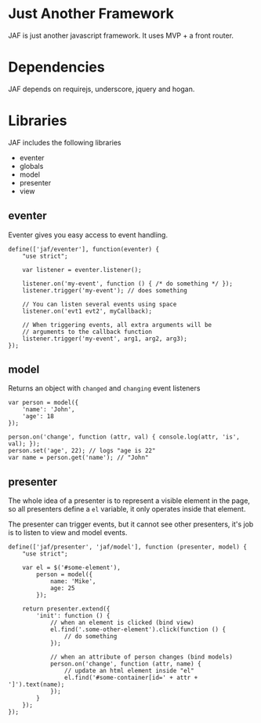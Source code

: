 # Just Another Framework
JAF is just another javascript framework. It uses MVP + a front router.

# Dependencies
JAF depends on requirejs, underscore, jquery and hogan.

# Libraries
JAF includes the following libraries
 * eventer
 * globals
 * model
 * presenter
 * view
 
## eventer
Eventer gives you easy access to event handling.

```
define(['jaf/eventer'], function(eventer) {
    "use strict";

    var listener = eventer.listener();
    
    listener.on('my-event', function () { /* do something */ });
    listener.trigger('my-event'); // does something
    
    // You can listen several events using space
    listener.on('evt1 evt2', myCallback);
    
    // When triggering events, all extra arguments will be
    // arguments to the callback function
    listener.trigger('my-event', arg1, arg2, arg3);
});
```
## model
Returns an object with ```changed``` and ```changing``` event listeners

```
var person = model({
    'name': 'John',
    'age': 18
});

person.on('change', function (attr, val) { console.log(attr, 'is', val); });
person.set('age', 22); // logs "age is 22"
var name = person.get('name'); // "John"
```

## presenter
The whole idea of a presenter is to represent a visible element in the page, so
all presenters define a ```el``` variable, it only operates inside that element.

The presenter can trigger events, but it cannot see other presenters, it's job
is to listen to view and model events.

```
define(['jaf/presenter', 'jaf/model'], function (presenter, model) {
    "use strict";
    
    var el = $('#some-element'),
        person = model({
            name: 'Mike',
            age: 25
        });
    
    return presenter.extend({
        'init': function () {
            // when an element is clicked (bind view)
            el.find('.some-other-element').click(function () {
                // do something
            });
            
            // when an attribute of person changes (bind models)
            person.on('change', function (attr, name) {
                // update an html element inside "el"
                el.find('#some-container[id=' + attr + ']').text(name);
            });
        }
    });
});
```
